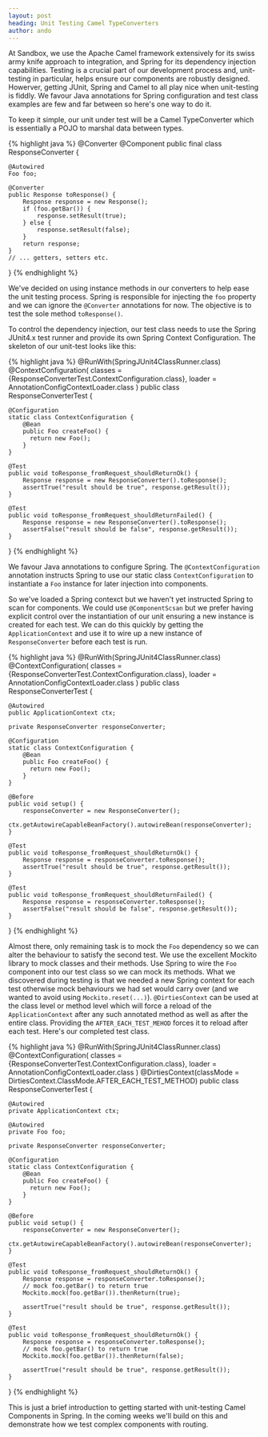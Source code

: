 ```yaml
---
layout: post
heading: Unit Testing Camel TypeConverters
author: ando
---
```

At Sandbox, we use the Apache Camel framework extensively for its swiss army knife approach to integration, and Spring for its dependency injection capabilities. Testing is a crucial part of our development process and, unit-testing in particular, helps ensure our components are robustly designed. Howerver, getting JUnit, Spring and Camel to all play nice when unit-testing is fiddly. We favour Java annotations for Spring configuration and test class examples are few and far between so here\'s one way to do it.

To keep it simple, our unit under test will be a Camel TypeConverter which is essentially a POJO to marshal data between types.


{% highlight java %}
@Converter
@Component
public final class ResponseConverter {
    
    @Autowired
    Foo foo;

    @Converter
    public Response toResponse() {
        Response response = new Response();
        if (foo.getBar()) {
            response.setResult(true);
        } else {
            response.setResult(false);
        }
        return response;
    }
    // ... getters, setters etc.
}
{% endhighlight %}


We\'ve decided on using instance methods in our converters to help ease the unit testing process. Spring is responsible for injecting the `foo` property and we can ignore the `@Converter` annotations for now. The objective is to test the sole method `toResponse()`.

To control the dependency injection, our test class needs to use the Spring JUnit4.x test runner and provide its own Spring Context Configuration. The skeleton of our unit-test looks like this:

{% highlight java %}
@RunWith(SpringJUnit4ClassRunner.class)
@ContextConfiguration(
  classes = {ResponseConverterTest.ContextConfiguration.class},
  loader = AnnotationConfigContextLoader.class
)
public class ResponseConverterTest {

    @Configuration
    static class ContextConfiguration {
        @Bean
        public Foo createFoo() {
          return new Foo();
        }
    }

    @Test
    public void toResponse_fromRequest_shouldReturnOk() {
        Response response = new ResponseConverter().toResponse();
        assertTrue("result should be true", response.getResult());
    }

    @Test
    public void toResponse_fromRequest_shouldReturnFailed() {
        Response response = new ResponseConverter().toResponse();
        assertFalse("result should be false", response.getResult());
    }
}
{% endhighlight %}

We favour Java annotations to configure Spring. The `@ContextConfiguration` annotation instructs Spring to use our static class `ContextConfiguration` to instantiate a `Foo` instance for later injection into components.

So we\'ve loaded a Spring contexct but we haven't yet instructed Spring to scan for components. We could use `@ComponentScsan` but we prefer having explicit control over the instantiation of our unit ensuring a new instance is created for each test. We can do this quickly by getting the `ApplicationContext` and use it to wire up a new instance of `ResponseConverter` before each test is run.

{% highlight java %}
@RunWith(SpringJUnit4ClassRunner.class)
@ContextConfiguration(
  classes = {ResponseConverterTest.ContextConfiguration.class},
  loader = AnnotationConfigContextLoader.class
)
public class ResponseConverterTest {

    @Autowired
    public ApplicationContext ctx;

    private ResponseConverter responseConverter;

    @Configuration
    static class ContextConfiguration {
        @Bean
        public Foo createFoo() {
          return new Foo();
        }
    }

    @Before
    public void setup() {
        responseConverter = new ResponseConverter();
        ctx.getAutowireCapableBeanFactory().autowireBean(responseConverter);
    }

    @Test
    public void toResponse_fromRequest_shouldReturnOk() {
        Response response = responseConverter.toResponse();
        assertTrue("result should be true", response.getResult());
    }

    @Test
    public void toResponse_fromRequest_shouldReturnFailed() {
        Response response = responseConverter.toResponse();
        assertFalse("result should be false", response.getResult());
    }
}
{% endhighlight %}

Almost there, only remaining task is to mock the `Foo` dependency so we can alter the behaviour to satisfy the second test. We use the excellent Mockito library to mock classes and their methods. Use Spring to wire the `Foo` component into our test class so we can mock its methods. What we discovered during testing is that we needed a new Spring context for each test otherwise mock behaviours we had set would carry over (and we wanted to avoid using `Mockito.reset(...)`). `@DirtiesContext` can be used at the class level or method level which will force a reload of the `ApplicationContext` after any such annotated method as well as after the entire class. Providing the `AFTER_EACH_TEST_MEHOD` forces it to reload after each test. Here's our completed test class.

{% highlight java %}
@RunWith(SpringJUnit4ClassRunner.class)
@ContextConfiguration(
  classes = {ResponseConverterTest.ContextConfiguration.class},
  loader = AnnotationConfigContextLoader.class
)
@DirtiesContext(classMode = DirtiesContext.ClassMode.AFTER_EACH_TEST_METHOD)
public class ResponseConverterTest {

    @Autowired
    private ApplicationContext ctx;

    @Autowired
    private Foo foo;

    private ResponseConverter responseConverter;

    @Configuration
    static class ContextConfiguration {
        @Bean
        public Foo createFoo() {
          return new Foo();
        }
    }

    @Before
    public void setup() {
        responseConverter = new ResponseConverter();
        ctx.getAutowireCapableBeanFactory().autowireBean(responseConverter);
    }

    @Test
    public void toResponse_fromRequest_shouldReturnOk() {
        Response response = responseConverter.toResponse();
        // mock foo.getBar() to return true
        Mockito.mock(foo.getBar()).thenReturn(true);

        assertTrue("result should be true", response.getResult());
    }

    @Test
    public void toResponse_fromRequest_shouldReturnOk() {
        Response response = responseConverter.toResponse();
        // mock foo.getBar() to return true
        Mockito.mock(foo.getBar()).thenReturn(false);

        assertTrue("result should be true", response.getResult());
    }
}
{% endhighlight %}

This is just a brief introduction to getting started with unit-testing Camel Components in Spring. In the coming weeks we'll build on this and demonstrate how we test complex components with routing.
